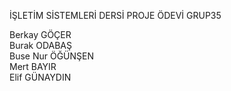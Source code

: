 İŞLETİM SİSTEMLERİ DERSİ PROJE ÖDEVİ GRUP35

Berkay GÖÇER  
Burak ODABAŞ  
Buse Nur ÖĞÜNŞEN  
Mert BAYIR  
Elif GÜNAYDIN
